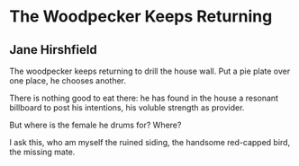 # The Woodpecker Keeps Returning
## Jane Hirshfield
The woodpecker keeps returning
to drill the house wall.
Put a pie plate over one place, he chooses another.

There is nothing good to eat there:
he has found in the house
a resonant billboard to post his intentions,
his voluble strength as provider.

But where is the female he drums for? Where?

I ask this, who am myself the ruined siding,
the handsome red-capped bird, the missing mate.